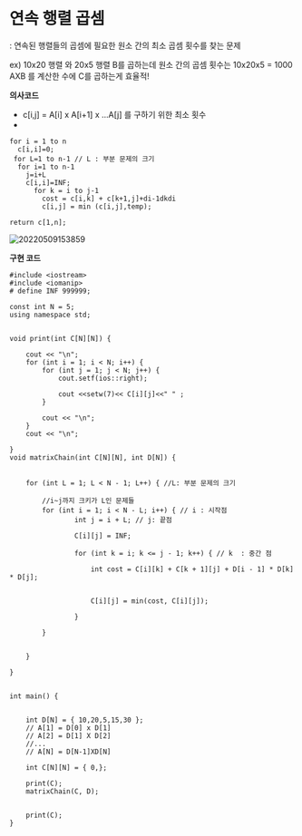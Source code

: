 

# 연속 행렬 곱셈
: 연속된 행렬들의 곱셈에 필요한 원소 간의 최소 곱셈 횟수를 찾는 문제

ex) 10x20 행렬 와 20x5 행렬 B를 곱하는데 원소 간의 곱셈 횟수는 10x20x5 = 1000
 AXB 를 계산한 수에 C를 곱하는게 효율적!

**의사코드**
- c[i,j] = A[i] x A[i+1] x ...A[j] 를 구하기 위한 최소 횟수 
- 

```
for i = 1 to n 
  c[i,i]=0;
 for L=1 to n-1 // L : 부분 문제의 크기 
  for i=1 to n-1
    j=i+L
    c[i,i]=INF;
      for k = i to j-1
        cost = c[i,k] + c[k+1,j]+di-1dkdi
        c[i,j] = min (c[i,j],temp);
    
return c[1,n];

```


![20220509153859](https://user-images.githubusercontent.com/86418674/167359468-0420ec1f-c0af-4502-9006-d11029d688a3.png)



**구현 코드**

```
#include <iostream> 
#include <iomanip>
# define INF 999999;

const int N = 5;
using namespace std;


void print(int C[N][N]) {

	cout << "\n";
	for (int i = 1; i < N; i++) {
		for (int j = 1; j < N; j++) {
			cout.setf(ios::right);

			cout <<setw(7)<< C[i][j]<<" " ;
		}

		cout << "\n";
	}
	cout << "\n";

}
void matrixChain(int C[N][N], int D[N]) {

	
	for (int L = 1; L < N - 1; L++) { //L: 부분 문제의 크기

		//i~j까지 크키가 L인 문제들 
		for (int i = 1; i < N - L; i++) { // i : 시작점
				int j = i + L; // j: 끝점 

				C[i][j] = INF;

				for (int k = i; k <= j - 1; k++) { // k  : 중간 점

					int cost = C[i][k] + C[k + 1][j] + D[i - 1] * D[k] * D[j];

			
					C[i][j] = min(cost, C[i][j]);

				}

		}
	

	}

}


int main() {

	
	int D[N] = { 10,20,5,15,30 };
	// A[1] = D[0] x D[1]
	// A[2] = D[1] X D[2] 
	//...
	// A[N] = D[N-1]XD[N]
	
	int C[N][N] = { 0,};

	print(C);
	matrixChain(C, D);


	print(C);
}
```
